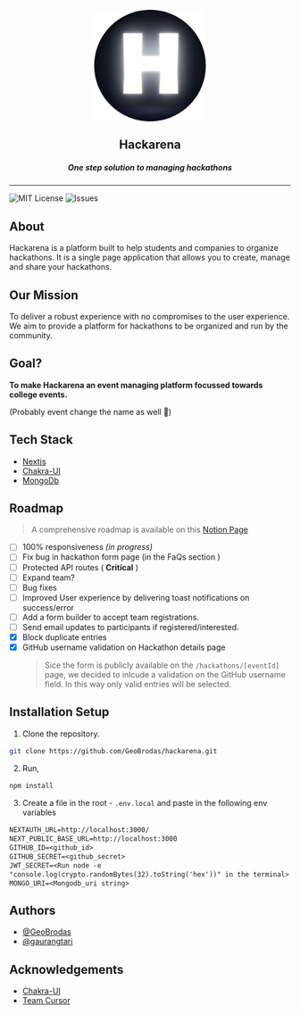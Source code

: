 <p align="center">
  <img src="/public/logo/H.png" alt="logo" align="center" width="200" height="200" />
</p>

<h2 align="center"> Hackarena </h2>
<h5 align="center"> One step solution to managing hackathons </h5>

---

![MIT License](https://img.shields.io/apm/l/atomic-design-ui.svg?)
![Issues](https://img.shields.io/github/issues/GeoBrodas/hackarena?atomic-design-ui.svg?)

## About

Hackarena is a platform built to help students and companies to organize hackathons. It is a single page application that allows you to create, manage and share your hackathons.

## Our Mission

To deliver a robust experience with no compromises to the user experience. We aim to provide a platform for hackathons to be organized and run by the community.

## Goal?

**To make Hackarena an event managing platform focussed towards college events.**

(Probably event change the name as well 🤔)

## Tech Stack

- [Nextjs](https://nextjs.org)
- [Chakra-UI](https://chakra-ui.com)
- [MongoDb](https://www.mongodb.com)

## Roadmap

> A comprehensive roadmap is available on this [Notion Page](https://georgey.notion.site/Technothon-22-d8278fe17bd34a75809b66a5d0fa24aa)

- [ ] 100% responsiveness _(in progress)_
- [ ] Fix bug in hackathon form page (in the FaQs section )
- [ ] Protected API routes ( **Critical** )
- [ ] Expand team?
- [ ] Bug fixes
- [ ] Improved User experience by delivering toast notifications on success/error
- [ ] Add a form builder to accept team registrations.
- [ ] Send email updates to participants if registered/interested.
- [x] Block duplicate entries
- [x] GitHub username validation on Hackathon details page
  > Sice the form is publicly available on the `/hackathons/[eventId]` page, we decided to inlcude a validation on the GitHub username field. In this way only valid entries will be selected.

## Installation Setup

1. Clone the repository.

```bash
git clone https://github.com/GeoBrodas/hackarena.git
```

2. Run,

```bash
npm install
```

3. Create a file in the root - `.env.local` and paste in the following env variables

```
NEXTAUTH_URL=http://localhost:3000/
NEXT_PUBLIC_BASE_URL=http://localhost:3000
GITHUB_ID=<github_id>
GITHUB_SECRET=<github_secret>
JWT_SECRET=<Run node -e "console.log(crypto.randomBytes(32).toString('hex'))" in the terminal>
MONGO_URI=<Mongodb_uri string>
```

## Authors

- [@GeoBrodas](https://www.github.com/GeoBrodas)
- [@gaurangtari](https://www.github.com/gaurangtari)

## Acknowledgements

- [Chakra-UI](https://chakra-ui.com/)
- [Team Cursor](https://www.facebook.com/gecteamcursor/)
